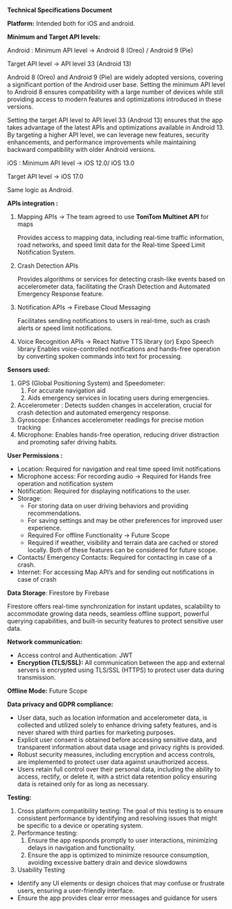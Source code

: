 ﻿**Technical Specifications Document**

**Platform:** Intended both for iOS and android.

**Minimum and Target API levels:**

Android : Minimum API level → Android 8 (Oreo) / Android 9 (Pie)

Target API level → API level 33 (Android 13)

Android 8 (Oreo) and Android 9 (Pie) are widely adopted versions, covering a significant portion of the Android user base. Setting the minimum API level to Android 8 ensures compatibility with a large number of devices while still providing access to modern features and optimizations introduced in these versions.

Setting the target API level to API level 33 (Android 13) ensures that the app takes advantage of the latest APIs and optimizations available in Android 13. By targeting a higher API level, we can leverage new features, security enhancements, and performance improvements while maintaining backward compatibility with older Android versions.

iOS : Minimum API level → iOS 12.0/ iOS 13.0

Target API level → iOS 17.0

Same logic as Android.

**APIs integration :**

1. Mapping APIs → The team agreed to use **TomTom Multinet API** for maps

   Provides access to mapping data, including real-time traffic information, road networks, and speed limit data for the Real-time Speed Limit Notification System.

2. Crash Detection APIs

   Provides algorithms or services for detecting crash-like events based on accelerometer data, facilitating the Crash Detection and Automated Emergency Response feature.

3. Notification APIs → Firebase Cloud Messaging

   Facilitates sending notifications to users in real-time, such as crash alerts or speed limit notifications.

4. Voice Recognition APIs → React Native TTS library (or) Expo Speech library Enables voice-controlled notifications and hands-free operation by converting spoken commands into text for processing.

**Sensors used:**

1. GPS (Global Positioning System) and Speedometer:
   1. For accurate navigation aid
   1. Aids emergency services in locating users during emergencies.
1. Accelerometer : Detects sudden changes in acceleration, crucial for crash detection and automated emergency response.
1. Gyroscope: Enhances accelerometer readings for precise motion tracking
1. Microphone: Enables hands-free operation, reducing driver distraction and promoting safer driving habits.

**User Permissions :**

- Location: Required for navigation and real time speed limit notifications
- Microphone access: For recording audio → Required for Hands free operation and notification system
- Notification: Required for displaying notifications to the user.
- Storage:
  - For storing data on user driving behaviors and providing recommendations.
  - For saving settings and may be other preferences for improved user experience.
  - Required For offline Functionality → Future Scope
  - Required if weather, visibility and terrain data are cached or stored locally. Both of these features can be considered for future scope.
- Contacts/ Emergency Contacts: Required for contacting in case of a crash.
- Internet: For accessing Map API’s and for sending out notifications in case of crash

**Data Storage**: Firestore by Firebase

Firestore offers real-time synchronization for instant updates, scalability to accommodate growing data needs, seamless offline support, powerful querying capabilities, and built-in security features to protect sensitive user data.

**Network communication:**

- Access control and Authentication: JWT
- **Encryption (TLS/SSL):** All communication between the app and external servers is encrypted using TLS/SSL (HTTPS) to protect user data during transmission.

**Offline Mode:** Future Scope

**Data privacy and GDPR compliance:**

- User data, such as location information and accelerometer data, is collected and utilized solely to enhance driving safety features, and is never shared with third parties for marketing purposes.
- Explicit user consent is obtained before accessing sensitive data, and transparent information about data usage and privacy rights is provided.
- Robust security measures, including encryption and access controls, are implemented to protect user data against unauthorized access.
- Users retain full control over their personal data, including the ability to access, rectify, or delete it, with a strict data retention policy ensuring data is retained only for as long as necessary.

**Testing:**

1. Cross platform compatibility testing: The goal of this testing is to ensure consistent performance by identifying and resolving issues that might be specific to a device or operating system.
1. Performance testing:
   1. Ensure the app responds promptly to user interactions, minimizing delays in navigation and functionality.
   1. Ensure the app is optimized to minimize resource consumption, avoiding excessive battery drain and device slowdowns
1. Usability Testing
- Identify any UI elements or design choices that may confuse or frustrate users, ensuring a user-friendly interface.
- Ensure the app provides clear error messages and guidance for users
